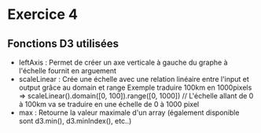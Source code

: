 # Exercice 4

## Fonctions D3 utilisées

* leftAxis : Permet de créer un axe verticale à gauche du graphe à l'échelle fournit en arguement
* scaleLinear : Crée une échelle avec une relation linéaire entre l'input et output grâce au domain et range
  Exemple traduire 100km en 1000pixels => scaleLinear().domain([0, 100]).range([0, 1000]) 
  // L'échelle allant de 0 à 100km va se traduire en une échelle de 0 à 1000 pixel
* max : Retourne la valeur maximale d'un array (également disponible sont d3.min(), d3.minIndex(), etc..)